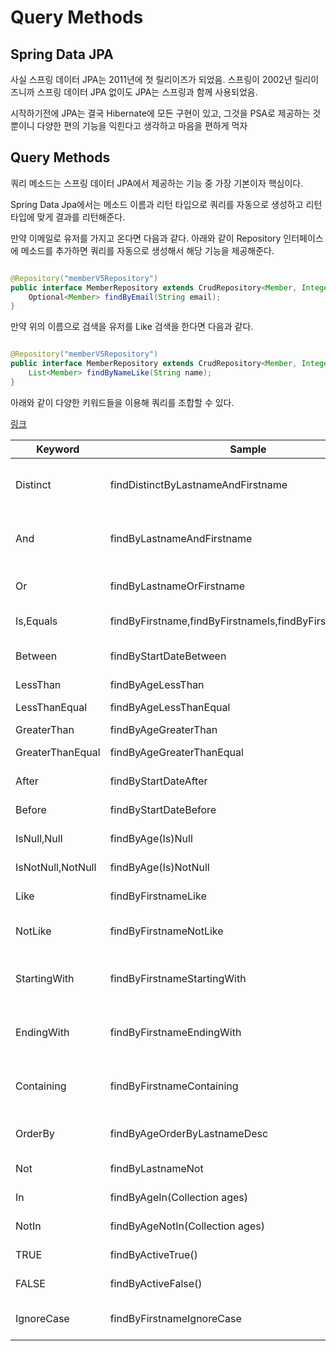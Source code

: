 # Query Methods

## Spring Data JPA

사실 스프링 데이터 JPA는 2011년에 첫 릴리이즈가 되었음. 스프링이 2002년 릴리이즈니까 스프링 데이터 JPA 없이도 JPA는 스프링과 함께 사용되었음.

시작하기전에 JPA는 결국 Hibernate에 모든 구현이 있고, 그것을 PSA로 제공하는 것 뿐이니 다양한 편의 기능을 익힌다고 생각하고 마음을 편하게 먹자

## Query Methods

쿼리 메소드는 스프링 데이터 JPA에서 제공하는 기능 중 가장 기본이자 핵심이다.

Spring Data Jpa에서는 메소드 이름과 리턴 타입으로 쿼리를 자동으로 생성하고 리턴 타입에 맞게 결과를 리턴해준다.

만약 이메일로 유저를 가지고 온다면 다음과 같다. 아래와 같이 Repository 인터페이스에 메소드를 추가하면 쿼리를 자동으로 생성해서 해당 기능을 제공해준다.

```java

@Repository("memberV5Repository")
public interface MemberRepository extends CrudRepository<Member, Integer> {
    Optional<Member> findByEmail(String email);
}
```

만약 위의 이름으로 검색을 유저를 Like 검색을 한다면 다음과 같다.

```java

@Repository("memberV5Repository")
public interface MemberRepository extends CrudRepository<Member, Integer> {
    List<Member> findByNameLike(String name);
}
```

아래와 같이 다양한 키워드들을 이용해 쿼리를 조합할 수 있다.

[링크](https://docs.spring.io/spring-data/jpa/docs/current/reference/html/#jpa.query-methods)


|Keyword           |Sample                                                 | JPQL snippet                                                  |
|------------------|-------------------------------------------------------|---------------------------------------------------------------|
|Distinct          |findDistinctByLastnameAndFirstname                     | select distinct … where x.lastname = ?1 and x.firstname = ?2  |
|And               |findByLastnameAndFirstname                             | … where x.lastname = ?1 and x.firstname = ?2                  |
|Or                |findByLastnameOrFirstname                              | … where x.lastname = ?1 or x.firstname = ?2                   |
|Is,Equals        |findByFirstname,findByFirstnameIs,findByFirstnameEquals| … where x.firstname = ?1                                      |
|Between           |findByStartDateBetween                                 | … where x.startDate between ?1 and ?2                         |
|LessThan          |findByAgeLessThan                                      | … where x.age < ?1                                            |
|LessThanEqual     |findByAgeLessThanEqual                                 | … where x.age <= ?1                                           |
|GreaterThan       |findByAgeGreaterThan                                   | … where x.age > ?1                                            |
|GreaterThanEqual  |findByAgeGreaterThanEqual                              | … where x.age >= ?1                                           |
|After             |findByStartDateAfter                                   | … where x.startDate > ?1                                      |
|Before            |findByStartDateBefore                                  | … where x.startDate < ?1                                      |
|IsNull,Null      |findByAge(Is)Null                                      | … where x.age is null                                         |
|IsNotNull,NotNull|findByAge(Is)NotNull                                   | … where x.age not null                                        |
|Like              |findByFirstnameLike                                    | … where x.firstname like ?1                                   |
|NotLike           |findByFirstnameNotLike                                 | … where x.firstname not like ?1                               |
|StartingWith      |findByFirstnameStartingWith                            | … where x.firstname like ?1 (parameter bound with appended%)  |
|EndingWith        |findByFirstnameEndingWith                              | … where x.firstname like ?1 (parameter bound with prepended%) |
|Containing        |findByFirstnameContaining                              | … where x.firstname like ?1 (parameter bound wrapped in%)     |
|OrderBy           |findByAgeOrderByLastnameDesc                           | … where x.age = ?1 order by x.lastname desc                   |
|Not               |findByLastnameNot                                      | … where x.lastname <> ?1                                      |
|In                |findByAgeIn(Collection<Age> ages)                      | … where x.age in ?1                                           |
|NotIn             |findByAgeNotIn(Collection<Age> ages)                   | … where x.age not in ?1                                       |
|TRUE              |findByActiveTrue()                                     | … where x.active = true                                       |
|FALSE             |findByActiveFalse()                                    | … where x.active = false                                      |
|IgnoreCase        |findByFirstnameIgnoreCase                              | … where UPPER(x.firstname) = UPPER(?1)                        |
